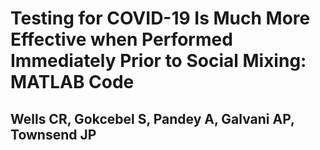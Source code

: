 # Testing for COVID-19 Is Much More Effective when Performed Immediately Prior to Social Mixing: MATLAB Code

## Wells CR, Gokcebel S, Pandey A, Galvani AP, Townsend JP
 
